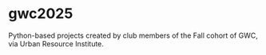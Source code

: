 # gwc2025
Python-based projects created by club members of the Fall cohort of GWC, via Urban Resource Institute.
